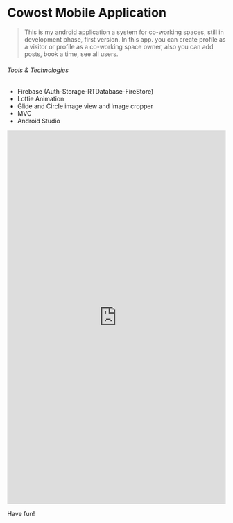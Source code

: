 # Cowost Mobile Application

> This is my android application a system for co-working spaces, still in development phase, first version.
In this app. you can create profile as a visitor or profile as a co-working space owner, also you can add posts, book a time, see all users.

###### Tools & Technologies

* Firebase (Auth-Storage-RTDatabase-FireStore)
* Lottie Animation
* Glide and Circle image view and Image cropper
* MVC
* Android Studio

<iframe src="https://www.linkedin.com/embed/feed/update/urn:li:ugcPost:6653527224647462912" height="861" width="504" frameborder="0" allowfullscreen="" title="Embedded post"></iframe>



Have fun!


